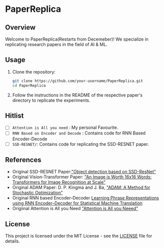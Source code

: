 # PaperReplica

## Overview

Welcome to PaperReplica(Restarts from Decemeber)! We specialize in replicating research papers in the field of AI & ML.



## Usage

1. Clone the repository:

   ```bash
   git clone https://github.com/your-username/PaperReplica.git
   cd PaperReplica
   ```
   
2. Follow the instructions in the README of the respective paper's directory to replicate the experiments.

## Hitlist

- [ ] `Attention is All you need` : My personal Favourite.
- [ ] `RNN Based on Encoder and Decode` : Contains code for RNN Based Encoder-Decode  
- [ ] `SSD-RESNET/`: Contains code for replicating the SSD-RESNET paper.

## References

- Original SSD-RESNET Paper:["Object detection based on SSD-ResNet"](https://ieeexplore.ieee.org/document/9073753)
- Original Vision-Transformer Paper: ["An Image is Worth 16x16 Words: Transformers for Image Recognition at Scale"](https://arxiv.org/abs/2010.11929)
- Original ADAM Paper: D. P. Kingma and J. Ba, ["ADAM: A Method for Stochastic Optimization"](https://arxiv.org/abs/1412.6980)
- Original RNN based Encoder-Decoder [Learning Phrase Representations using RNN Encoder–Decoder
for Statistical Machine Translation](https://arxiv.org/pdf/1406.1078)
- Origiinal Attention is All you Need ["Attention is All you Neeed"](https://arxiv.org/pdf/1706.03762)

## License

This project is licensed under the MIT License - see the [LICENSE](LICENSE) file for details.

